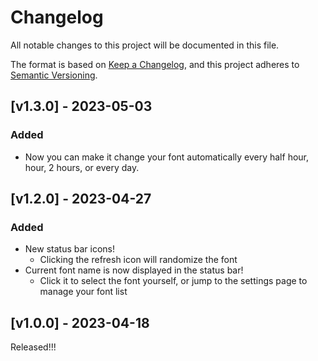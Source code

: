 # Changelog

All notable changes to this project will be documented in this file.

The format is based on [Keep a Changelog](https://keepachangelog.com/en/1.0.0/),
and this project adheres to [Semantic Versioning](https://semver.org/spec/v2.0.0.html).

## [v1.3.0] - 2023-05-03

### Added

- Now you can make it change your font automatically every half hour, hour, 2 hours, or every day.

## [v1.2.0] - 2023-04-27

### Added

- New status bar icons!
  - Clicking the refresh icon will randomize the font
- Current font name is now displayed in the status bar!
  - Click it to select the font yourself, or jump to the settings page to manage your font list

## [v1.0.0] - 2023-04-18

Released!!!
